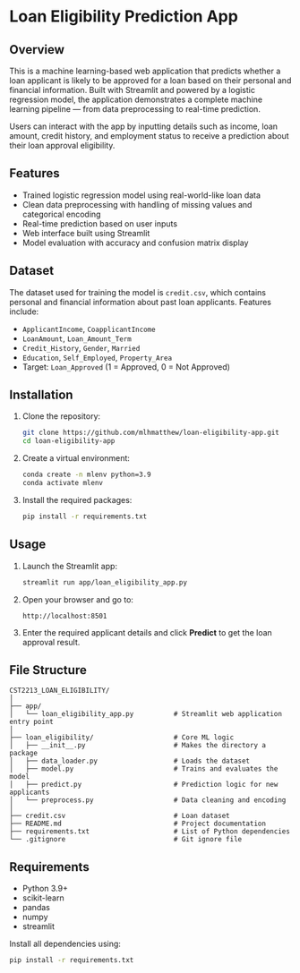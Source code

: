 # Loan Eligibility Prediction App

## Overview

This is a machine learning-based web application that predicts whether a loan applicant is likely to be approved for a loan based on their personal and financial information. Built with Streamlit and powered by a logistic regression model, the application demonstrates a complete machine learning pipeline — from data preprocessing to real-time prediction.

Users can interact with the app by inputting details such as income, loan amount, credit history, and employment status to receive a prediction about their loan approval eligibility.

## Features

- Trained logistic regression model using real-world-like loan data
- Clean data preprocessing with handling of missing values and categorical encoding
- Real-time prediction based on user inputs
- Web interface built using Streamlit
- Model evaluation with accuracy and confusion matrix display

## Dataset

The dataset used for training the model is `credit.csv`, which contains personal and financial information about past loan applicants. Features include:

- `ApplicantIncome`, `CoapplicantIncome`
- `LoanAmount`, `Loan_Amount_Term`
- `Credit_History`, `Gender`, `Married`
- `Education`, `Self_Employed`, `Property_Area`
- Target: `Loan_Approved` (1 = Approved, 0 = Not Approved)

## Installation

1. Clone the repository:
   ```bash
   git clone https://github.com/mlhmatthew/loan-eligibility-app.git
   cd loan-eligibility-app
   ```

2. Create a virtual environment:
   ```bash
   conda create -n mlenv python=3.9
   conda activate mlenv
   ```

3. Install the required packages:
   ```bash
   pip install -r requirements.txt
   ```

## Usage

1. Launch the Streamlit app:
   ```bash
   streamlit run app/loan_eligibility_app.py
   ```

2. Open your browser and go to:
   ```
   http://localhost:8501
   ```

3. Enter the required applicant details and click **Predict** to get the loan approval result.

## File Structure

```
CST2213_LOAN_ELIGIBILITY/
│
├── app/
│   └── loan_eligibility_app.py          # Streamlit web application entry point
│
├── loan_eligibility/                    # Core ML logic
│   ├── __init__.py                      # Makes the directory a package
│   ├── data_loader.py                   # Loads the dataset
│   ├── model.py                         # Trains and evaluates the model
│   ├── predict.py                       # Prediction logic for new applicants
│   └── preprocess.py                    # Data cleaning and encoding
│
├── credit.csv                           # Loan dataset
├── README.md                            # Project documentation
├── requirements.txt                     # List of Python dependencies
└── .gitignore                           # Git ignore file

```

## Requirements

- Python 3.9+
- scikit-learn
- pandas
- numpy
- streamlit

Install all dependencies using:
```bash
pip install -r requirements.txt
```
